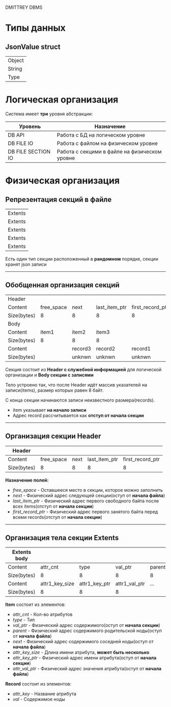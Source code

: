 DMITTREY DBMS

# Типы данных

## JsonValue struct

|        |
| ------ |
| Object |
| String |
| Type   |


# Логическая организация

Система имеет **три** уровня абстракции:

| Уровень            | Назначение                                    |
| ------------------ | --------------------------------------------- |
| DB API             | Работа с БД на логическом уровне              |
| DB FILE IO         | Работа с файлом на физическом уровне          |
| DB FILE SECTION IO | Работа с секцими в файле на физическом уровне |

# Физическая организация 

## Репрезентация секций в файле

|         |
| ------- |
| Extents |
| Extents |
| Extents |
| Extents |
| Extents |

Есть один тип секции расположенный в **рандомном** порядке, секции хранят json записи

---

## Обобщенная организация секций

|             |            |         |               |                  |
| ----------- | ---------- | ------- | ------------- | ---------------- |
| Header      |            |         |               |                  |
| Content     | free_space | next    | last_item_ptr | first_record_ptr |
| Size(bytes) | 8          | 8       | 8             | 8                |
| Body        |            |         |               |                  |
| Content     | item1      | item2   | item3         |                  |
| Size(bytes) | 8          | 8       | 8             |                  |
| Content     |            | record3 | record2       | record1          |
| Size(bytes) |            | unknwn  | unknwn        | unknwn           |

Секция состоит из **Header с служебной информацией** для логической организации и **Body секции с записями**

Тело устроено так, что после Header идёт массив указателей на записи(items), размер которых равен 8 байт. 

C конца секции начинаются записи неизвестного размера(records).

- item указывает **на начало записи**
- Адрес record рассчитывается как **отступ от начала секции**
---

## Организация секции Header

| Header      |            |      |               |                  |
| ----------- | ---------- | ---- | ------------- | ---------------- |
| Content     | free_space | next | last_item_ptr | first_record_ptr |
| Size(bytes) | 8          | 8    | 8             | 8                |

**Назначение полей:**

- *free_space* - Оставшееся место в секции, которое можно заполнить
- *next* - Физический адрес следующей секции(оступ от **начала файла**)
- *last_item_ptr* - Физический адрес первого свободного байта после всех items(отступ от **начала секции**)
- *first_record_ptr* - Физический адрес первого занятого байта перед всеми records(отступ от **начала секции**)

---

## Организация тела секции Extents

| Extents body |                |               |               |        |      |
| ------------ | -------------- | ------------- | ------------- | ------ | ---- |
| Content      | attr_cnt       | type          | val_ptr       | parent | next |
| Size(bytes)  | 8              | 8             | 8             | 8      | 8    |
| Content      | attr1_key_size | attr1_key_ptr | attr1_val_ptr | ...    |      |
| Size(bytes)  | 8              | 8             | 8             |        |      |


**Item** состоит из элементов:

- *attr_cnt* - Кол-во атрибутов
- *type* - Тип
- *val_ptr* - Физический адрес содержимого(оступ от **начала секции**)
- *parent* - Физический адрес содержимого родительской ноды(оступ от **начала файла**)
- *next* - Физический адрес содержимого соседней ноды(оступ от **начала файла**)
- *attr_key_size* - Длина имени атрибута, **может быть несколько**
- *attr_key_ptr* - Физический адрес имени атрибута(оступ от **начала секции**)
- *attr_val_ptr* - Физический адрес значения атрибута(оступ от **начала файла**)
  
**Record** состоит из элементов:

- *attr_key* - Название атрибута
- *val* - Содержимое ноды


